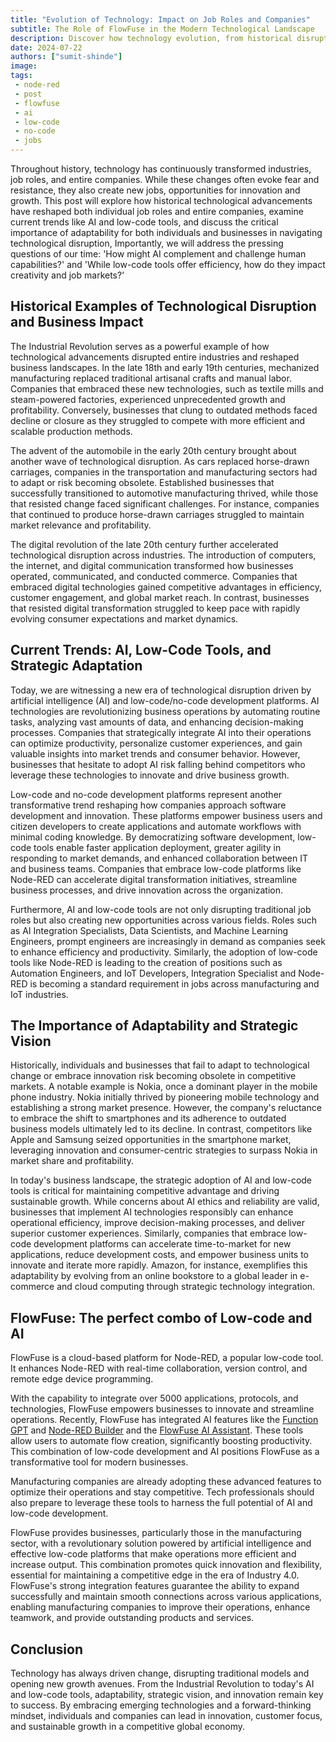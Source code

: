 ```yaml
---
title: "Evolution of Technology: Impact on Job Roles and Companies"
subtitle: The Role of FlowFuse in the Modern Technological Landscape
description: Discover how technology evolution, from historical disruptions to AI and low-code tools like Node-RED, reshapes job roles and enhances business operations
date: 2024-07-22
authors: ["sumit-shinde"]
image: 
tags:
 - node-red
 - post
 - flowfuse
 - ai
 - low-code
 - no-code
 - jobs
---
```


Throughout history, technology has continuously transformed industries, job roles, and entire companies. While these changes often evoke fear and resistance, they also create new jobs, opportunities for innovation and growth. This post will explore how historical technological advancements have reshaped both individual job roles and entire companies, examine current trends like AI and low-code tools, and discuss the critical importance of adaptability for both individuals and businesses in navigating technological disruption, Importantly, we will address the pressing questions of our time: 'How might AI complement and challenge human capabilities?' and 'While low-code tools offer efficiency, how do they impact creativity and job markets?’

<!--more-->

## Historical Examples of Technological Disruption and Business Impact

The Industrial Revolution serves as a powerful example of how technological advancements disrupted entire industries and reshaped business landscapes. In the late 18th and early 19th centuries, mechanized manufacturing replaced traditional artisanal crafts and manual labor. Companies that embraced these new technologies, such as textile mills and steam-powered factories, experienced unprecedented growth and profitability. Conversely, businesses that clung to outdated methods faced decline or closure as they struggled to compete with more efficient and scalable production methods.

The advent of the automobile in the early 20th century brought about another wave of technological disruption. As cars replaced horse-drawn carriages, companies in the transportation and manufacturing sectors had to adapt or risk becoming obsolete. Established businesses that successfully transitioned to automotive manufacturing thrived, while those that resisted change faced significant challenges. For instance, companies that continued to produce horse-drawn carriages struggled to maintain market relevance and profitability.

The digital revolution of the late 20th century further accelerated technological disruption across industries. The introduction of computers, the internet, and digital communication transformed how businesses operated, communicated, and conducted commerce. Companies that embraced digital technologies gained competitive advantages in efficiency, customer engagement, and global market reach. In contrast, businesses that resisted digital transformation struggled to keep pace with rapidly evolving consumer expectations and market dynamics.

## Current Trends: AI, Low-Code Tools, and Strategic Adaptation

Today, we are witnessing a new era of technological disruption driven by artificial intelligence (AI) and low-code/no-code development platforms. AI technologies are revolutionizing business operations by automating routine tasks, analyzing vast amounts of data, and enhancing decision-making processes. Companies that strategically integrate AI into their operations can optimize productivity, personalize customer experiences, and gain valuable insights into market trends and consumer behavior. However, businesses that hesitate to adopt AI risk falling behind competitors who leverage these technologies to innovate and drive business growth.

Low-code and no-code development platforms represent another transformative trend reshaping how companies approach software development and innovation. These platforms empower business users and citizen developers to create applications and automate workflows with minimal coding knowledge. By democratizing software development, low-code tools enable faster application deployment, greater agility in responding to market demands, and enhanced collaboration between IT and business teams. Companies that embrace low-code platforms like Node-RED can accelerate digital transformation initiatives, streamline business processes, and drive innovation across the organization.

Furthermore, AI and low-code tools are not only disrupting traditional job roles but also creating new opportunities across various fields. Roles such as AI Integration Specialists, Data Scientists, and Machine Learning Engineers, prompt engineers are increasingly in demand as companies seek to enhance efficiency and productivity. Similarly, the adoption of low-code tools like Node-RED is leading to the creation of positions such as Automation Engineers, and IoT Developers, Integration Specialist and Node-RED is becoming a standard requirement in jobs across manufacturing and IoT industries.

## The Importance of Adaptability and Strategic Vision

Historically, individuals and businesses that fail to adapt to technological change or embrace innovation risk becoming obsolete in competitive markets. A notable example is Nokia, once a dominant player in the mobile phone industry. Nokia initially thrived by pioneering mobile technology and establishing a strong market presence. However, the company's reluctance to embrace the shift to smartphones and its adherence to outdated business models ultimately led to its decline. In contrast, competitors like Apple and Samsung seized opportunities in the smartphone market, leveraging innovation and consumer-centric strategies to surpass Nokia in market share and profitability.

In today's business landscape, the strategic adoption of AI and low-code tools is critical for maintaining competitive advantage and driving sustainable growth. While concerns about AI ethics and reliability are valid, businesses that implement AI technologies responsibly can enhance operational efficiency, improve decision-making processes, and deliver superior customer experiences. Similarly, companies that embrace low-code development platforms can accelerate time-to-market for new applications, reduce development costs, and empower business units to innovate and iterate more rapidly. Amazon, for instance, exemplifies this adaptability by evolving from an online bookstore to a global leader in e-commerce and cloud computing through strategic technology integration.

## FlowFuse: The perfect combo of Low-code and AI

FlowFuse is a cloud-based platform for Node-RED, a popular low-code tool. It enhances Node-RED with real-time collaboration, version control, and remote edge device programming. 

With the capability to integrate over 5000 applications, protocols, and technologies, FlowFuse empowers businesses to innovate and streamline operations.
Recently, FlowFuse has integrated AI features like the [Function GPT](/blog/2023/05/chatgpt-nodered-fcn-node/) and [Node-RED Builder](/blog/2023/11/chatgpt-gpt/) and the [FlowFuse AI Assistant](/changelog/2024/07/flowfuse-assistant/). These tools allow users to automate flow creation, significantly boosting productivity. This combination of low-code development and AI positions FlowFuse as a transformative tool for modern businesses.

Manufacturing companies are already adopting these advanced features to optimize their operations and stay competitive. Tech professionals should also prepare to leverage these tools to harness the full potential of AI and low-code development.

FlowFuse provides businesses, particularly those in the manufacturing sector, with a revolutionary solution powered by artificial intelligence and effective low-code platforms that make operations more efficient and increase output. This combination promotes quick innovation and flexibility, essential for maintaining a competitive edge in the era of Industry 4.0. FlowFuse's strong integration features guarantee the ability to expand successfully and maintain smooth connections across various applications, enabling manufacturing companies to improve their operations, enhance teamwork, and provide outstanding products and services.

## Conclusion

Technology has always driven change, disrupting traditional models and opening new growth avenues. From the Industrial Revolution to today's AI and low-code tools, adaptability, strategic vision, and innovation remain key to success. By embracing emerging technologies and a forward-thinking mindset, individuals and companies can lead in innovation, customer focus, and sustainable growth in a competitive global economy.
